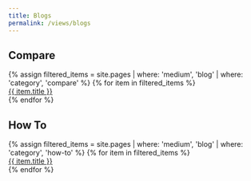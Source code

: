 ```yaml
---
title: Blogs
permalink: /views/blogs
---
```


## Compare

<div class='d-flex flex-row flex-wrap'>
  {% assign filtered_items = site.pages | where: 'medium', 'blog' | where: 'category', 'compare' %}
  {% for item in filtered_items %}
  <div class="col-12">
    <a href="{{ item.permalink }}">
      <span>{{ item.title }}</span>
    </a>
  </div>
  {% endfor %}
</div>

## How To

<div class='d-flex flex-row flex-wrap'>
  {% assign filtered_items = site.pages | where: 'medium', 'blog' | where: 'category', 'how-to' %}
  {% for item in filtered_items %}
  <div class="col-12">
    <a href="{{ item.permalink }}">
      <span>{{ item.title }}</span>
    </a>
  </div>
  {% endfor %}
</div>
